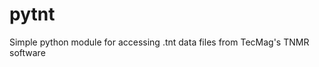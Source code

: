 pytnt
=====

<!---
SPDX-License-Identifier: GPL-3.0-or-later
-->

Simple python module for accessing .tnt data files from TecMag's TNMR software
